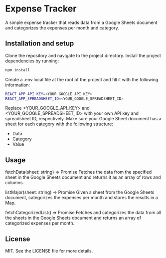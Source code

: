 # Expense Tracker
A simple expense tracker that reads data from a Google Sheets document and categorizes the expenses per month and category.

## Installation and setup
Clone the repository and navigate to the project directory.
Install the project dependencies by running:
```sh
npm install
```
Create a .env.local file at the root of the project and fill it with the following information:
```sh
REACT_APP_API_KEY=<YOUR_GOOGLE_API_KEY>
REACT_APP_SPREADSHEET_ID=<YOUR_GOOGLE_SPREADSHEET_ID>
```
Replace <YOUR_GOOGLE_API_KEY> and <YOUR_GOOGLE_SPREADSHEET_ID> with your own API key and spreadsheet ID, respectively. Make sure your Google Sheet document has a sheet for each category with the following structure:
- Data	
- Category	
- Value

## Usage
fetchData(sheet: string) => Promise
Fetches the data from the specified sheet in the Google Sheets document and returns it as an array of rows and columns.

listMajor(sheet: string) => Promise
Given a sheet from the Google Sheets document, categorizes the expenses per month and stores the results in a Map.

fetchCategorizedList() => Promise
Fetches and categorizes the data from all the sheets in the Google Sheets document and returns an array of categorized expenses per month.

## License
MIT. See the LICENSE file for more details.